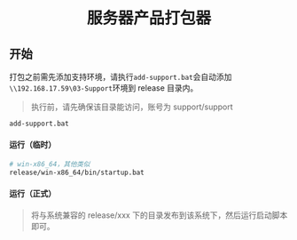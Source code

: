 <h1 align="center">服务器产品打包器</h1>

## 开始

打包之前需先添加支持环境，请执行`add-support.bat`会自动添加`\\192.168.17.59\03-Support`环境到 release 目录内。

> 执行前，请先确保该目录能访问，账号为 support/support

```bash
add-support.bat
```

#### 运行（临时）

```bash
# win-x86_64，其他类似
release/win-x86_64/bin/startup.bat
```

#### 运行（正式）

> 将与系统兼容的 release/xxx 下的目录发布到该系统下，然后运行启动脚本即可。
